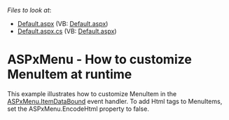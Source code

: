 <!-- default file list -->
*Files to look at*:

* [Default.aspx](./CS/WebSite/Default.aspx) (VB: [Default.aspx](./VB/WebSite/Default.aspx))
* [Default.aspx.cs](./CS/WebSite/Default.aspx.cs) (VB: [Default.aspx](./VB/WebSite/Default.aspx))
<!-- default file list end -->
# ASPxMenu - How to customize MenuItem at runtime


<p>This example illustrates how to customize MenuItem in the <a href="http://documentation.devexpress.com/#AspNet/DevExpressWebASPxMenuASPxMenuBase_ItemDataBoundtopic"><u>ASPxMenu.ItemDataBound</u></a> event handler. To add Html tags to MenuItems, set the ASPxMenu.EncodeHtml property to false.</p>

<br/>


